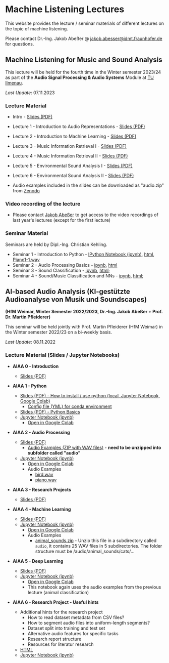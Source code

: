 # Machine Listening Lectures

This website provides the lecture / seminar materials of different lectures on the topic of machine listening.

Please contact Dr.-Ing. Jakob Abeßer @ <jakob.abesser@idmt.fraunhofer.de> for questions.

## Machine Listening for Music and Sound Analysis 

This lecture will be held for the fourth time in the Winter semester 2023/24 as part of the **Audio Signal Processing & Audio Systems** Module at [TU Ilmenau](https://www.tu-ilmenau.de/).

*Last Update*: 07.11.2023

### Lecture Material

- Intro - [Slides (PDF)](Machine_Listening_L0_Introduction.pdf)
- Lecture 1 - Introduction to Audio Representations - [Slides (PDF)](Machine_Listening_L1_Audio_Representations.pdf)
- Lecture 2 - Introduction to Machine Learning - [Slides (PDF)](Machine_Listening_L2_Machine_Learning.pdf)
- Lecture 3 - Music Information Retrieval I - [Slides (PDF)](Machine_Listening_L3_MIR_1.pdf) 
- Lecture 4 - Music Information Retrieval II - [Slides (PDF)](Machine_Listening_L4_MIR_2.pdf)
- Lecture 5 - Environmental Sound Analysis I - [Slides (PDF)](Machine_Listening_L5_ESA_1.pdf) 
- Lecture 6 - Environmental Sound Analysis II - [Slides (PDF)](Machine_Listening_L6_ESA_2.pdf)

- Audio examples included in the slides can be downloaded as "audio.zip" from [Zenodo](https://zenodo.org/record/5718279)

### Video recording of the lecture

- Please contact [Jakob Abeßer](mailto:jakob.abesser@idmt.fraunhofer.de?subject=[MachineListening]%20Lecture%20Video%20Access) to get access to the video recordings of last year's lectures (except for the first lecture)

### Seminar Material

Seminars are held by Dipl.-Ing. Christian Kehling.

 - Seminar 1 - Introduction to Python - [IPython Notebook (ipynb)](Machine_Listening_Seminar_1.ipynb), [html](Machine_Listening_Seminar_1.html), [Piano1-1.wav](Piano1-1.wav)
 - Seminar 2 - Audio Processing Basics - [ipynb](Machine_Listening_Seminar_2.ipynb), [html](Machine_Listening_Seminar_2.html)
 - Seminar 3 - Sound Classification - [ipynb](Machine_Listening_2021_2022_Seminar_3.ipynb), [html](Machine_Listening_2021_2022_Seminar_3.html); <!--Solutions: [ipynb](Machine_Listening_2021_2022_Seminar_3_Solutions.ipynb), [html](Machine_Listening_2021_2022_Seminar_3_Solutions.html) -->
 - Seminar 4 - Sound/Music Classification and NNs - [ipynb](Machine_Listening_2021_2022_Seminar_4.ipynb), [html](Machine_Listening_2021_2022_Seminar_4.html); <!--Solutions: [ipynb](Machine_Listening_2021_2022_Seminar_4_Solutions.ipynb), [html](Machine_Listening_2021_2022_Seminar_4_Solutions.html) -->


## AI-based Audio Analysis (KI-gestützte Audioanalyse von Musik und Soundscapes) 

**(HfM Weimar, Winter Semester 2022/2023, Dr.-Ing. Jakob Abeßer + Prof. Dr. Martin Pfleiderer)**

This seminar will be held jointly with Prof. Martin Pfleiderer (HfM Weimar) in the Winter semester 2022/23 on a bi-weekly basis.

*Last Update*: 08.11.2022

### Lecture Material (Slides / Jupyter Notebooks)

- **AIAA 0 - Introduction** 
   - [Slides (PDF)](AIAA_0_Introduction.pdf)
   
- **AIAA 1 - Python** 
   - [Slides (PDF) - How to install / use python (local, Jupyter Notebook, Google Colab)](AIAA_1_Python_Environments.pdf)
      - [Config file (YML) for conda environment](aiaa.yml)
   - [Slides (PDF) - Python Basics](AIAA_1_Python.pdf)
   - [Jupyter Notebook (ipynb)](AIAA_1_Python.ipynb)
      - [Open in Google Colab](https://colab.research.google.com/github/machinelistening/machinelistening.github.io/blob/master/AIAA_1_Python.ipynb)

- **AIAA 2 - Audio Processing** 
   - [Slides (PDF)](AIAA_2_Audio_Processing.pdf)
     - [Audio Examples (ZIP with WAV files)](AIAA_2_Audio_Processing_Audio_Examples.zip) - **need to be unzipped into subfolder called "audio"**
   - [Jupyter Notebook (ipynb)](AIAA_2_Audio_Processing.ipynb)
      - [Open in Google Colab](https://colab.research.google.com/github/machinelistening/machinelistening.github.io/blob/master/AIAA_2_Audio_Processing.ipynb)
      - Audio Examples
         - [bird.wav](bird.wav)
         - [piano.wav](piano.wav)

- **AIAA 3 - Research Projects** 
   - [Slides (PDF)](AIAA_3_Research_Projects.pdf)

- **AIAA 4 - Machine Learning** 
   - [Slides (PDF)](AIAA_4_Machine_Learning.pdf)
   - [Jupyter Notebook (ipynb)](AIAA_4_Machine_Learning.ipynb)
      - [Open in Google Colab](https://colab.research.google.com/github/machinelistening/machinelistening.github.io/blob/master/AIAA_4_Machine_Learning.ipynb)
      - Audio Examples
         - [animal_sounds.zip](animal_sounds.zip) - Unzip this file in a subdirectory called ```audio```, it contains 25 WAV files in 5 subdirectories. The folder structure must be /audio/animal_sounds/cats/...

- **AIAA 5 - Deep Learning** 
   - [Slides (PDF)](AIAA_5_Deep_Learning.pdf)
   - [Jupyter Notebook (ipynb)](AIAA_5_Deep_Learning.ipynb)
      - [Open in Google Colab](https://colab.research.google.com/github/machinelistening/machinelistening.github.io/blob/master/AIAA_5_Deep_Learning.ipynb)
      - This notebook again uses the audio examples from the previous lecture (animal classification)

- **AIAA 6 - Research Project - Useful hints**
   - Additional hints for the research project
      - How to read dataset metadata from CSV files?
      - How to segment audio files into uniform-length segments?
      - Dataset split into training and test set
      - Alternative audio features for specific tasks
      - Research report structure
      - Resources for literatur research
   - [HTML](AIAA_6_Research_Project_Useful_Hints.html)
   - [Jupyter Notebook (ipynb)](AIAA_6_Research_Project_Useful_Hints.ipynb)


